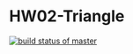 # HW02-Triangle
[![build status of master](https://travis-ci.org/esbevinova/HW02-Triangle.svg?branch=master)](https://travis-ci.org/esbevinova/HW02-Triangle)
